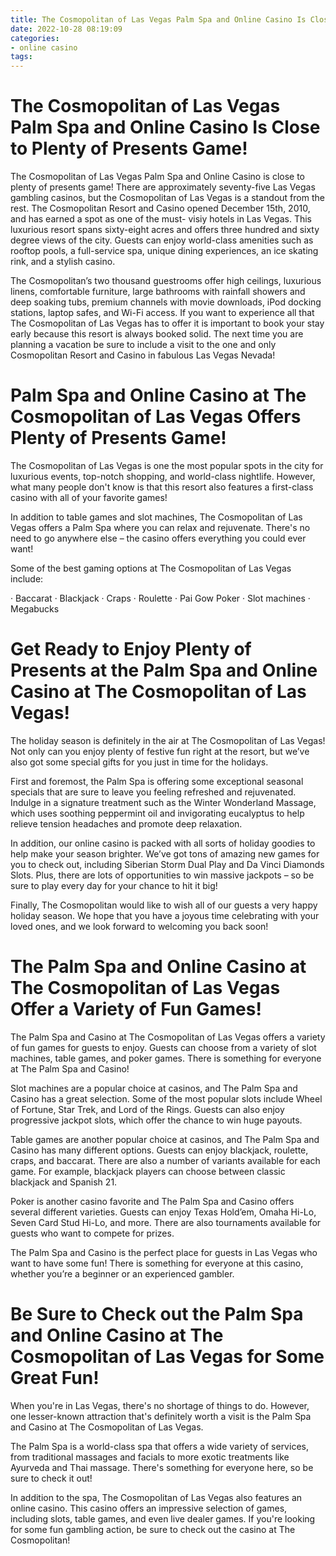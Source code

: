 ```yaml
---
title: The Cosmopolitan of Las Vegas Palm Spa and Online Casino Is Close to Plenty of Presents Game!
date: 2022-10-28 08:19:09
categories:
- online casino
tags:
---
```



#  The Cosmopolitan of Las Vegas Palm Spa and Online Casino Is Close to Plenty of Presents Game!

The Cosmopolitan of Las Vegas Palm Spa and Online Casino is close to plenty of presents game! There are approximately seventy-five Las Vegas gambling casinos, but the Cosmopolitan of Las Vegas is a standout from the rest. The Cosmopolitan Resort and Casino opened December 15th, 2010, and has earned a spot as one of the must- visiy hotels in Las Vegas. This luxurious resort spans sixty-eight acres and offers three hundred and sixty degree views of the city. Guests can enjoy world-class amenities such as rooftop pools, a full-service spa, unique dining experiences, an ice skating rink, and a stylish casino.

The Cosmopolitan’s two thousand guestrooms offer high ceilings, luxurious linens, comfortable furniture, large bathrooms with rainfall showers and deep soaking tubs, premium channels with movie downloads, iPod docking stations, laptop safes, and Wi-Fi access. If you want to experience all that The Cosmopolitan of Las Vegas has to offer it is important to book your stay early because this resort is always booked solid. The next time you are planning a vacation be sure to include a visit to the one and only Cosmopolitan Resort and Casino in fabulous Las Vegas Nevada!

#  Palm Spa and Online Casino at The Cosmopolitan of Las Vegas Offers Plenty of Presents Game!

The Cosmopolitan of Las Vegas is one the most popular spots in the city for luxurious events, top-notch shopping, and world-class nightlife. However, what many people don't know is that this resort also features a first-class casino with all of your favorite games!

In addition to table games and slot machines, The Cosmopolitan of Las Vegas offers a Palm Spa where you can relax and rejuvenate. There's no need to go anywhere else – the casino offers everything you could ever want!

Some of the best gaming options at The Cosmopolitan of Las Vegas include:

· Baccarat
· Blackjack
· Craps
· Roulette
· Pai Gow Poker
· Slot machines
· Megabucks

#  Get Ready to Enjoy Plenty of Presents at the Palm Spa and Online Casino at The Cosmopolitan of Las Vegas!

The holiday season is definitely in the air at The Cosmopolitan of Las Vegas! Not only can you enjoy plenty of festive fun right at the resort, but we’ve also got some special gifts for you just in time for the holidays.

First and foremost, the Palm Spa is offering some exceptional seasonal specials that are sure to leave you feeling refreshed and rejuvenated. Indulge in a signature treatment such as the Winter Wonderland Massage, which uses soothing peppermint oil and invigorating eucalyptus to help relieve tension headaches and promote deep relaxation.

In addition, our online casino is packed with all sorts of holiday goodies to help make your season brighter. We’ve got tons of amazing new games for you to check out, including Siberian Storm Dual Play and Da Vinci Diamonds Slots. Plus, there are lots of opportunities to win massive jackpots – so be sure to play every day for your chance to hit it big!

Finally, The Cosmopolitan would like to wish all of our guests a very happy holiday season. We hope that you have a joyous time celebrating with your loved ones, and we look forward to welcoming you back soon!

#  The Palm Spa and Online Casino at The Cosmopolitan of Las Vegas Offer a Variety of Fun Games!

The Palm Spa and Casino at The Cosmopolitan of Las Vegas offers a variety of fun games for guests to enjoy. Guests can choose from a variety of slot machines, table games, and poker games. There is something for everyone at The Palm Spa and Casino!

Slot machines are a popular choice at casinos, and The Palm Spa and Casino has a great selection. Some of the most popular slots include Wheel of Fortune, Star Trek, and Lord of the Rings. Guests can also enjoy progressive jackpot slots, which offer the chance to win huge payouts.

Table games are another popular choice at casinos, and The Palm Spa and Casino has many different options. Guests can enjoy blackjack, roulette, craps, and baccarat. There are also a number of variants available for each game. For example, blackjack players can choose between classic blackjack and Spanish 21.

Poker is another casino favorite and The Palm Spa and Casino offers several different varieties. Guests can enjoy Texas Hold’em, Omaha Hi-Lo, Seven Card Stud Hi-Lo, and more. There are also tournaments available for guests who want to compete for prizes.

The Palm Spa and Casino is the perfect place for guests in Las Vegas who want to have some fun! There is something for everyone at this casino, whether you’re a beginner or an experienced gambler.

#  Be Sure to Check out the Palm Spa and Online Casino at The Cosmopolitan of Las Vegas for Some Great Fun!

When you're in Las Vegas, there's no shortage of things to do. However, one lesser-known attraction that's definitely worth a visit is the Palm Spa and Casino at The Cosmopolitan of Las Vegas.

The Palm Spa is a world-class spa that offers a wide variety of services, from traditional massages and facials to more exotic treatments like Ayurveda and Thai massage. There's something for everyone here, so be sure to check it out!

In addition to the spa, The Cosmopolitan of Las Vegas also features an online casino. This casino offers an impressive selection of games, including slots, table games, and even live dealer games. If you're looking for some fun gambling action, be sure to check out the casino at The Cosmopolitan!